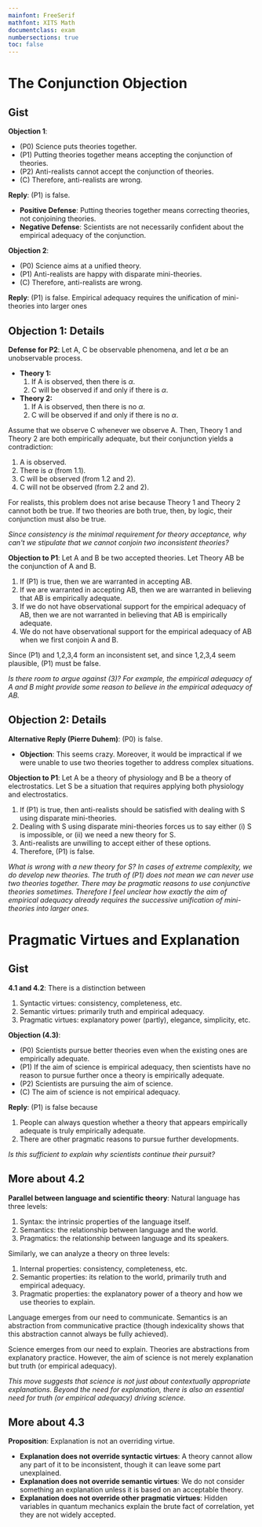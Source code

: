 ```yaml
---
mainfont: FreeSerif
mathfont: XITS Math
documentclass: exam
numbersections: true
toc: false
---
```



# The Conjunction Objection

## Gist

**Objection 1**:

- (P0) Science puts theories together.
- (P1) Putting theories together means accepting the conjunction of theories.
- (P2) Anti-realists cannot accept the conjunction of theories.
- (C) Therefore, anti-realists are wrong.

**Reply**: (P1) is false.

- **Positive Defense**: Putting theories together means correcting theories, not conjoining theories.
- **Negative Defense**: Scientists are not necessarily confident about the empirical adequacy of the conjunction.

**Objection 2**:

- (P0) Science aims at a unified theory.
- (P1) Anti-realists are happy with disparate mini-theories.
- (C) Therefore, anti-realists are wrong.

**Reply**: (P1) is false. Empirical adequacy requires the unification of mini-theories into larger ones

## Objection 1: Details

**Defense for P2**: Let A, C be observable phenomena, and let $\alpha$ be an unobservable process.

- **Theory 1:**
    1. If A is observed, then there is $\alpha$.
    2. C will be observed if and only if there is $\alpha$.
- **Theory 2:**
    1. If A is observed, then there is no $\alpha$.
    2. C will be observed if and only if there is no $\alpha$.

Assume that we observe C whenever we observe A. Then, Theory 1 and Theory 2 are both empirically adequate, but their conjunction yields a contradiction:

1. A is observed.
2. There is $\alpha$ (from 1.1).
3. C will be observed (from 1.2 and 2).
4. C will not be observed (from 2.2 and 2).

For realists, this problem does not arise because Theory 1 and Theory 2 cannot both be true. If two theories are both true, then, by logic, their conjunction must also be true.

*Since consistency is the minimal requirement for theory acceptance, why can't we stipulate that we cannot conjoin two inconsistent theories?*

**Objection to P1**: Let A and B be two accepted theories. Let Theory AB be the conjunction of A and B.

1. If (P1) is true, then we are warranted in accepting AB.
2. If we are warranted in accepting AB, then we are warranted in believing that AB is empirically adequate.
3. If we do not have observational support for the empirical adequacy of AB, then we are not warranted in believing that AB is empirically adequate.
4. We do not have observational support for the empirical adequacy of AB when we first conjoin A and B.

Since (P1) and 1,2,3,4 form an inconsistent set, and since 1,2,3,4 seem plausible, (P1) must be false.

*Is there room to argue against (3)? For example, the empirical adequacy of A and B might provide some reason to believe in the empirical adequacy of AB.*

## Objection 2: Details

**Alternative Reply (Pierre Duhem)**: (P0) is false.

- **Objection**: This seems crazy. Moreover, it would be impractical if we were unable to use two theories together to address complex situations.

**Objection to P1**: Let A be a theory of physiology and B be a theory of electrostatics. Let S be a situation that requires applying both physiology and electrostatics.

1. If (P1) is true, then anti-realists should be satisfied with dealing with S using disparate mini-theories.
2. Dealing with S using disparate mini-theories forces us to say either (i) S is impossible, or (ii) we need a new theory for S.
3. Anti-realists are unwilling to accept either of these options.
4. Therefore, (P1) is false.

*What is wrong with a new theory for S? In cases of extreme complexity, we do develop new theories. The truth of (P1) does not mean we can never use two theories together. There may be pragmatic reasons to use conjunctive theories sometimes. Therefore I feel unclear how exactly the aim of empirical adequacy already requires the successive unification of mini-theories into larger ones.*

# Pragmatic Virtues and Explanation

## Gist

**4.1 and 4.2**: There is a distinction between  

1. Syntactic virtues: consistency, completeness, etc.  
2. Semantic virtues: primarily truth and empirical adequacy.  
3. Pragmatic virtues: explanatory power (partly), elegance, simplicity, etc.  

**Objection (4.3)**:  

- (P0) Scientists pursue better theories even when the existing ones are empirically adequate.  
- (P1) If the aim of science is empirical adequacy, then scientists have no reason to pursue further once a theory is empirically adequate.  
- (P2) Scientists are pursuing the aim of science.  
- (C) The aim of science is not empirical adequacy.  

**Reply**: (P1) is false because  

1. People can always question whether a theory that appears empirically adequate is truly empirically adequate.  
2. There are other pragmatic reasons to pursue further developments.  

*Is this sufficient to explain why scientists continue their pursuit?*  

## More about 4.2

**Parallel between language and scientific theory**: Natural language has three levels:  

1. Syntax: the intrinsic properties of the language itself.  
2. Semantics: the relationship between language and the world.  
3. Pragmatics: the relationship between language and its speakers.  

Similarly, we can analyze a theory on three levels:  

1. Internal properties: consistency, completeness, etc.  
2. Semantic properties: its relation to the world, primarily truth and empirical adequacy.  
3. Pragmatic properties: the explanatory power of a theory and how we use theories to explain.  

Language emerges from our need to communicate. Semantics is an abstraction from communicative practice (though indexicality shows that this abstraction cannot always be fully achieved).  

Science emerges from our need to explain. Theories are abstractions from explanatory practice. However, the aim of science is not merely explanation but truth (or empirical adequacy).  

*This move suggests that science is not just about contextually appropriate explanations. Beyond the need for explanation, there is also an essential need for truth (or empirical adequacy) driving science.* 

## More about 4.3

**Proposition**: Explanation is not an overriding virtue. 

- **Explanation does not override syntactic virtues**: A theory cannot allow any part of it to be inconsistent, though it can leave some part unexplained.  
- **Explanation does not override semantic virtues**: We do not consider something an explanation unless it is based on an acceptable theory.  
- **Explanation does not override other pragmatic virtues**: Hidden variables in quantum mechanics explain the brute fact of correlation, yet they are not widely accepted.  
